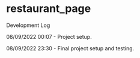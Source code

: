 # restaurant_page

Development Log

08/09/2022 00:07 - Project setup.

08/09/2022 23:30 - Final project setup and testing.